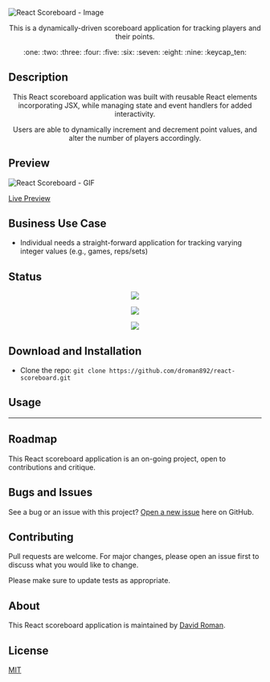 ![React Scoreboard - Image](https://user-images.githubusercontent.com/25372739/128382936-a7eefff4-2fb7-46c1-bb02-124a7c12df1f.JPG)

<p align="center"> This is a dynamically-driven scoreboard application for tracking players and their points. </p>

<p align="center"> :one: :two: :three: :four: :five: :six: :seven: :eight: :nine: :keycap_ten: </p>

## Description

<p align="center"> This React scoreboard application was built with reusable React elements incorporating JSX, while managing state and event handlers for added interactivity.  </p>

<p align="center"> Users are able to dynamically increment and decrement point values, and alter the number of players accordingly. </p>

## Preview

![React Scoreboard - GIF](https://user-images.githubusercontent.com/25372739/128382799-b2631228-6ecd-4c0f-b3ae-b440afa01479.gif)

[Live Preview](https://david-roman.tech/react-scoreboard/)

## Business Use Case

- Individual needs a straight-forward application for tracking varying integer values (e.g., games, reps/sets)

## Status

<p align="center"> <img src="https://img.shields.io/tokei/lines/github/droman892/react-scoreboard" /> </p>

<p align="center"> <img src="https://img.shields.io/github/languages/count/droman892/react-scoreboard" /> </p>

<p align="center"> <img src="https://img.shields.io/github/repo-size/droman892/react-scoreboard" /> </p>

## Download and Installation

- Clone the repo: `git clone https://github.com/droman892/react-scoreboard.git`

## Usage

-----

## Roadmap

This React scoreboard application is an on-going project, open to contributions and critique.  

## Bugs and Issues

See a bug or an issue with this project? [Open a new issue](https://github.com/droman892/react-scoreboard/issues) here on GitHub.

## Contributing
Pull requests are welcome. For major changes, please open an issue first to discuss what you would like to change.

Please make sure to update tests as appropriate.

## About

This React scoreboard application is maintained by [David Roman](https://www.linkedin.com/in/david-roman-front-end-web-developer/).

## License

[MIT](https://choosealicense.com/licenses/mit/)
